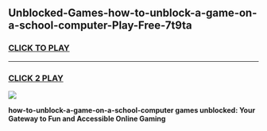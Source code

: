 
## Unblocked-Games-how-to-unblock-a-game-on-a-school-computer-Play-Free-7t9ta
<h3>
<a href="https://premium76.site?title=how-to-unblock-a-game-on-a-school-computer&ref=18A1">CLICK TO PLAY</a></h3>
<hr>

<h3>
<a href="https://premium76.site?title=how-to-unblock-a-game-on-a-school-computer&ref=18A1">CLICK 2 PLAY</a>
  
</h3>

<a href="https://premium76.site?title=how-to-unblock-a-game-on-a-school-computer&ref=18A1"><img src="https://clearcache.store/games.png"></a>


**how-to-unblock-a-game-on-a-school-computer games unblocked: Your Gateway to Fun and Accessible Online Gaming**
